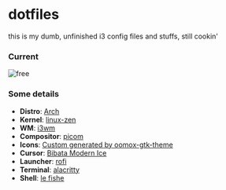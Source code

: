 # dotfiles

this is my dumb, unfinished i3 config files and stuffs, still cookin'
### Current 
![free](https://github.com/TerminalGoat232/wm-dotfiles/assets/74200268/42b551fa-9f04-42f2-a404-bf835d6e3b33)

### Some details
- **Distro**: [Arch](https://archlinux.org)
- **Kernel**: [linux-zen](https://archlinux.org/packages/extra/x86_64/linux-zen/)
- **WM**: [i3wm](https://i3wm.org)
- **Compositor**: [picom](https://github.com/yshui/picom)
- **Icons**: [Custom generated by oomox-gtk-theme](https://github.com/themix-project/oomox-gtk-theme)
- **Cursor**: [Bibata Modern Ice](https://github.com/ful1e5/Bibata_Cursor)
- **Launcher**: [rofi](https://github.com/davatorium/rofi)
- **Terminal**: [alacritty](https://github.com/alacritty/alacritty)
- **Shell**: [le fishe](https://github.com/fish-shell/fish-shell)
